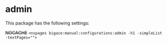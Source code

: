 # admin

This package has the following settings:

~~NOCACHE~~ 
`<nspages bigace:manual:configurations:admin -h1 -simpleList -textPages="">`

